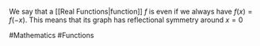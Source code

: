 We say that a [[Real Functions|function]] $f$ is even if we always have $f(x)=f(-x)$. This means that its graph has reflectional symmetry around $x=0$

#Mathematics #Functions 